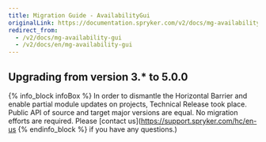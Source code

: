 ```yaml
---
title: Migration Guide - AvailabilityGui
originalLink: https://documentation.spryker.com/v2/docs/mg-availability-gui
redirect_from:
  - /v2/docs/mg-availability-gui
  - /v2/docs/en/mg-availability-gui
---
```


## Upgrading from version 3.* to 5.0.0

{% info_block infoBox %}
In order to dismantle the Horizontal Barrier and enable partial module updates on projects, Technical Release took place. Public API of source and target major versions are equal. No migration efforts are required. Please [contact us](https://support.spryker.com/hc/en-us
{% endinfo_block %} if you have any questions.)

